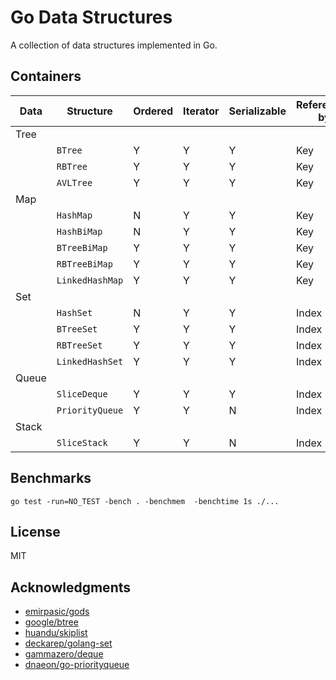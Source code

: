 # Go Data Structures

A collection of data structures implemented in Go.

## Containers

| **Data** | **Structure**   | **Ordered** | **Iterator** | **Serializable** | **Referenced by** | **Implemented** |
| -------- | --------------- | ----------- | ------------ | ---------------- | ----------------- | --------------- |
| Tree     |                 |             |              |                  |                   |                 |
|          | `BTree`         | Y           | Y            | Y                | Key               | √               |
|          | `RBTree`        | Y           | Y            | Y                | Key               | √               |
|          | `AVLTree`       | Y           | Y            | Y                | Key               | √               |
| Map      |                 |             |              |                  |                   |                 |
|          | `HashMap`       | N           | Y            | Y                | Key               | √               |
|          | `HashBiMap`     | N           | Y            | Y                | Key               | √               |
|          | `BTreeBiMap`    | Y           | Y            | Y                | Key               | √               |
|          | `RBTreeBiMap`   | Y           | Y            | Y                | Key               | √               |
|          | `LinkedHashMap` | Y           | Y            | Y                | Key               | √               |
| Set      |                 |             |              |                  |                   |                 |
|          | `HashSet`       | N           | Y            | Y                | Index             | √               |
|          | `BTreeSet`      | Y           | Y            | Y                | Index             | √               |
|          | `RBTreeSet`     | Y           | Y            | Y                | Index             | √               |
|          | `LinkedHashSet` | Y           | Y            | Y                | Index             | √               |
| Queue    |                 |             |              |                  |                   |                 |
|          | `SliceDeque`    | Y           | Y            | Y                | Index             | √               |
|          | `PriorityQueue` | Y           | Y            | N                | Index             | √               |
| Stack    |                 |             |              |                  |                   |                 |
|          | `SliceStack`    | Y           | Y            | N                | Index             | ×               |

## Benchmarks

```shell
go test -run=NO_TEST -bench . -benchmem  -benchtime 1s ./...
```

## License

MIT

## Acknowledgments

- [emirpasic/gods](https://github.com/emirpasic/gods)
- [google/btree](https://github.com/google/btree/tree/master)
- [huandu/skiplist](https://github.com/huandu/skiplist)
- [deckarep/golang-set](https://github.com/deckarep/golang-set)
- [gammazero/deque](https://github.com/gammazero/deque)
- [dnaeon/go-priorityqueue](https://github.com/dnaeon/go-priorityqueue)
